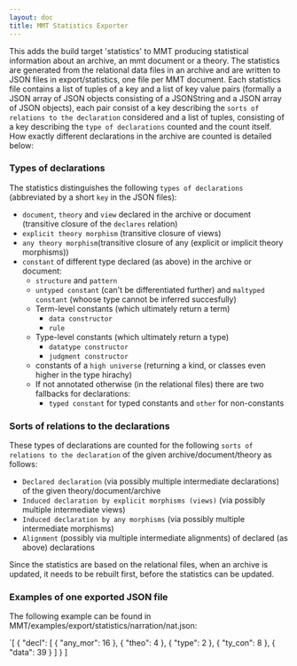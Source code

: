 ```yaml
---
layout: doc
title: MMT Statistics Exporter
---
```


This adds the build target 'statistics' to MMT producing statistical information about an archive, an mmt document or a theory. The statistics are generated from the relational data files in an archive and are written to JSON files in export/statistics, one file per MMT document. Each statistics file contains a list of tuples of a key and a list of key value pairs (formally a JSON array of JSON objects consisting of a JSONString and a JSON array of JSON objects), each pair consist of a key describing the `sorts of relations to the declaration` considered and a list of tuples, consisting of a key describing the `type of declarations` counted and the count itself. 
How exactly different declarations in the archive are counted is detailed below: 

### Types of declarations

The statistics distinguishes the following `types of declarations` (abbreviated by a short `key` in the JSON files): 
- `document`, `theory` and `view` declared in the archive or document (transitive closure of the `declares` relation)
- `explicit theory morphism` (transitive closure of views)
- `any theory morphism`(transitive closure of any (explicit or implicit theory morphisms))
- `constant` of different type declared (as above) in the archive or document:
  - `structure` and `pattern`
  - `untyped constant` (can't be differentiated further) and `maltyped constant` (whoose type cannot be inferred succesfully)
  - Term-level constants (which ultimately return a term)
    - `data constructor`
    - `rule`
  - Type-level constants (which ultimately return a type)
    - `datatype constructor`
    - `judgment constructor`
  - constants of a `high universe` (returning a kind, or classes even higher in the type hirachy)
  - If not annotated otherwise (in the relational files) there are two fallbacks for declarations: 
    - `typed constant` for typed constants and `other` for non-constants
    
### Sorts of relations to the declarations
These types of declarations are counted for the following `sorts of relations to the declaration` of the given archive/document/theory as follows:
- `Declared declaration` (via possibly multiple intermediate declarations) of the given theory/document/archive
- `Induced declaration by explicit morphisms (views)` (via possibly multiple intermediate views)
- `Induced declaration by any morphisms` (via possibly multiple intermediate morphisms)
- `Alignment` (possibly via multiple intermediate alignments) of declared (as above) declarations

Since the statistics are based on the relational files, when an archive is updated, it needs to be rebuilt first, before the statistics can be updated. 

### Examples of one exported JSON file
The following example can be found in MMT/examples/export/statistics/narration/nat.json:

`[
  {
    "decl": [
      {
        "any_mor": 16
      },
      {
        "theo": 4
      },
      {
        "type": 2
      },
      {
        "ty_con": 8
      },
      {
        "data": 39
      }
    ]
  }
]
